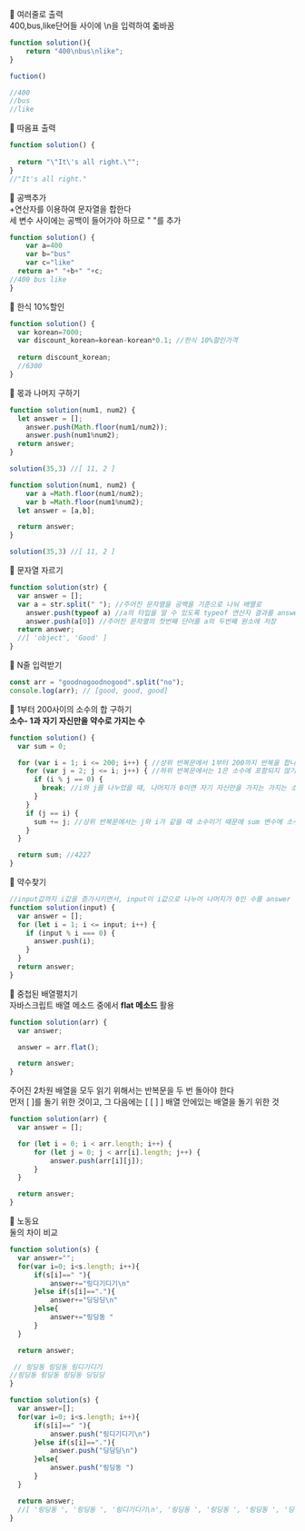 
💭  여러줄로 출력    
400,bus,like단어들 사이에 \n을 입력하여 줇바꿈
```js
function solution(){
    return "400\nbus\nlike";
}

fuction()

//400
//bus
//like
```

💭  따옴표 출력     
```js
function solution() {
    
  return "\"It\'s all right.\"";
}
//"It's all right."
```

💭 공백추가    
+연산자를 이용하여 문자열을 합한다       
세 변수 사이에는 공백이 들어가야 하므로 " "를 추가
```js
function solution() {
    var a=400
    var b="bus"
    var c="like"
  return a+" "+b+" "+c;
//400 bus like
}
```

💭 한식 10%할인
```js
function solution() {
  var korean=7000;
  var discount_korean=korean-korean*0.1; //한식 10%할인가격
  
  return discount_korean;
  //6300
}
```

💭 몫과 나머지 구하기
```js
function solution(num1, num2) {
  let answer = [];
    answer.push(Math.floor(num1/num2));
    answer.push(num1%num2);
  return answer; 
}

solution(35,3) //[ 11, 2 ]
```
```js
function solution(num1, num2) {
    var a =Math.floor(num1/num2);
    var b =Math.floor(num1%num2);
  let answer = [a,b];

  return answer; 
}

solution(35,3) //[ 11, 2 ]
```

💭 문자열 자르기
```js
function solution(str) {
  var answer = []; 
  var a = str.split(" "); //주어진 문자열을 공백을 기준으로 나눠 배열로
    answer.push(typeof a) //a의 타입을 알 수 있도록 typeof 연산자 결과를 answer 배열에 추가
    answer.push(a[0]) //주어진 문자열의 첫번째 단어를 a의 두번째 원소에 저장
  return answer;
  //[ 'object', 'Good' ]
}
```
💭 N줄 입력받기    
```js
const arr = "goodnogoodnogood".split("no");
console.log(arr); // [good, good, good]
```

💭 1부터 200사이의 소수의 합 구하기     
**소수- 1과 자기 자신만을 약수로 가지는 수**
```js
function solution() {
  var sum = 0;

  for (var i = 1; i <= 200; i++) { //상위 반복문에서 1부터 200까지 반복을 합니다.
    for (var j = 2; j <= i; j++) { //하위 반복문에서는 1은 소수에 포함되지 않기에 2부터 i까지 반복을 합니다.
      if (i % j == 0) {
        break; //i와 j를 나누었을 때, 나머지가 0이면 자기 자신만을 가지는 가지는 소수이기 때문에 하위 반복문을 멈춥니다. 
      }
    }
    if (j == i) {
      sum += j; //상위 반복문에서는 j와 i가 같을 때 소수이기 때문에 sum 변수에 소수를 더합니다.
    }
  }

  return sum; //4227
}
```

💭 약수찾기    
```js
//input값까지 i값을 증가시키면서, input이 i값으로 나누어 나머지가 0인 수를 answer 배열에 추가
function solution(input) {
  var answer = [];
  for (let i = 1; i <= input; i++) {
    if (input % i === 0) {
      answer.push(i);
    }
  }
  return answer;
}
```

💭 중첩된 배열펼치기   
자바스크립트 배열 메소드 중에서 **flat 메소드** 활용    
```js  
function solution(arr) {
  var answer;

  answer = arr.flat();

  return answer;
}
```
주어진 2차원 배열을 모두 읽기 위해서는 반복문을 두 번 돌아야 한다       
먼저 [ ]를 돌기 위한 것이고, 그 다음에는 [ [ ] ] 배열 안에있는 배열을 돌기 위한 것
```js
function solution(arr) {
  var answer = [];

  for (let i = 0; i < arr.length; i++) {
      for (let j = 0; j < arr[i].length; j++) {
          answer.push(arr[i][j]);
      }
  }

  return answer;
}
```

💭 노동요   
둘의 차이 비교
```js
function solution(s) {
  var answer="";
  for(var i=0; i<s.length; i++){
      if(s[i]==" "){
          answer+="링디기디기\n"
      }else if(s[i]=="."){
          answer+="딩딩딩\n"
      }else{
          answer+="링딩동 "
      }
  }

  return answer;

 // 링딩동 링딩동 링디기디기
//링딩동 링딩동 링딩동 딩딩딩
}
```
```js
function solution(s) {
  var answer=[];
  for(var i=0; i<s.length; i++){
      if(s[i]==" "){
          answer.push("링디기디기\n")
      }else if(s[i]=="."){
          answer.push("딩딩딩\n")
      }else{
          answer.push("링딩동 ")
      }
  }

  return answer;
  //[ '링딩동 ', '링딩동 ', '링디기디기\n', '링딩동 ', '링딩동 ', '링딩동 ', '딩딩딩\n' ]
}
```